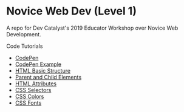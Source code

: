 # Novice Web Dev (Level 1)
A repo for Dev Catalyst's 2019 Educator Workshop over Novice Web Development.

Code Tutorials
- [CodePen](codepen.io)
- [CodePen Example](https://codepen.io/DevCatalyst/pen/xMpWEa)
- [HTML Basic Structure](https://codepen.io/DevCatalyst/pen/wYLOZY)
- [Parent and Child Elements](https://codepen.io/DevCatalyst/pen/ebPgee)
- [HTML Attributes](https://codepen.io/DevCatalyst/pen/NoMLwd)
- [CSS Selectors](https://codepen.io/DevCatalyst/pen/aPxLNK)
- [CSS Colors](https://codepen.io/DevCatalyst/pen/omQbMG)
- [CSS Fonts](https://codepen.io/DevCatalyst/pen/yZQOWP)

